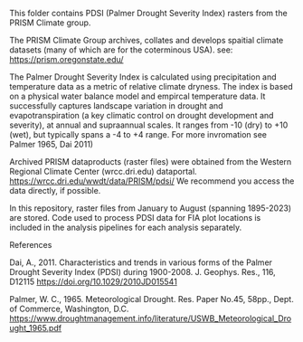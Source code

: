 This folder contains PDSI (Palmer Drought Severity Index) rasters from the PRISM Climate group. 

The PRISM Climate Group archives, collates and develops spaitial climate datasets (many of which are for the coterminous USA).  see: https://prism.oregonstate.edu/

The Palmer Drought Severity Index is calculated using precipitation and temperature data as a metric of relative climate dryness.  The index is based on a physical water balance model and empircal temperature data.  It successfully captures landscape variation in drought and evapotranspiration (a key climatic control on drought development and severity), at annual and supraannual scales.  It ranges from -10 (dry) to +10 (wet), but typically spans a -4 to +4 range.  For more invromation see Palmer 1965, Dai 2011)

Archived PRISM dataproducts (raster files) were obtained from the Western Regional Climate Center (wrcc.dri.edu) dataportal.  https://wrcc.dri.edu/wwdt/data/PRISM/pdsi/
We recommend you access the data directly, if possible.

In this repository, raster files from January to August (spanning 1895-2023) are stored. Code used to process PDSI data for FIA plot locations is included in the analysis pipelines for each analysis separately. 

References 

Dai, A., 2011. Characteristics and trends in various forms of the Palmer Drought Severity Index (PDSI) during 1900-2008. J. Geophys. Res., 116, D12115 https://doi.org/10.1029/2010JD015541

Palmer, W. C., 1965. Meteorological Drought. Res. Paper No.45, 58pp., Dept. of Commerce, Washington, D.C. https://www.droughtmanagement.info/literature/USWB_Meteorological_Drought_1965.pdf
